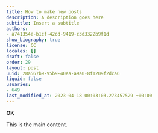 ```yaml
---
title: How to make new posts
description: A description goes here
subtitle: Insert a subtitle
authors:
- a741354e-b1cf-42cd-9419-c3d3322b9f1d
show_biography: true
license: CC
locales: []
draft: false
order: 29
layout: post
uuid: 28a567b9-95b9-40ea-a9a0-8f1209f2dca6
liquid: false
usuaries:
- 649
last_modified_at: 2023-04-18 00:03:03.273457529 +00:00
---
```


<p style="text-align:start"><strong>OK</strong></p><p style="text-align:start">This is the main content.</p>